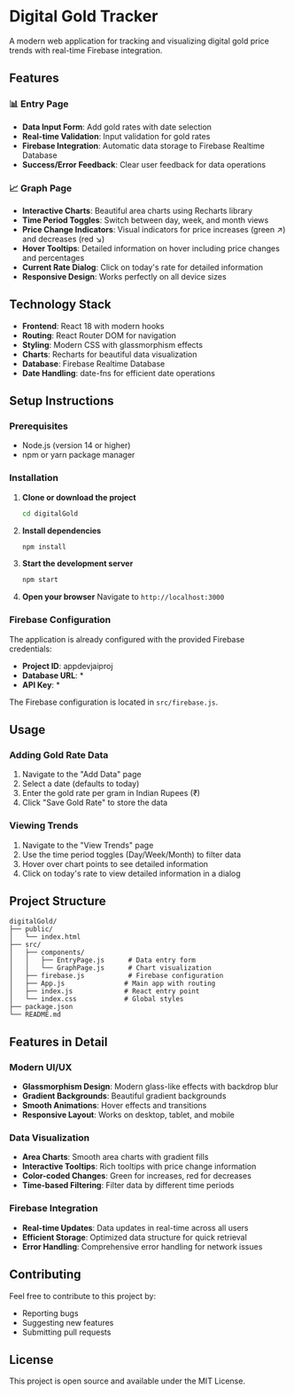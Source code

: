# Digital Gold Tracker

A modern web application for tracking and visualizing digital gold price trends with real-time Firebase integration.

## Features

### 📊 Entry Page
- **Data Input Form**: Add gold rates with date selection
- **Real-time Validation**: Input validation for gold rates
- **Firebase Integration**: Automatic data storage to Firebase Realtime Database
- **Success/Error Feedback**: Clear user feedback for data operations

### 📈 Graph Page
- **Interactive Charts**: Beautiful area charts using Recharts library
- **Time Period Toggles**: Switch between day, week, and month views
- **Price Change Indicators**: Visual indicators for price increases (green ↗) and decreases (red ↘)
- **Hover Tooltips**: Detailed information on hover including price changes and percentages
- **Current Rate Dialog**: Click on today's rate for detailed information
- **Responsive Design**: Works perfectly on all device sizes

## Technology Stack

- **Frontend**: React 18 with modern hooks
- **Routing**: React Router DOM for navigation
- **Styling**: Modern CSS with glassmorphism effects
- **Charts**: Recharts for beautiful data visualization
- **Database**: Firebase Realtime Database
- **Date Handling**: date-fns for efficient date operations

## Setup Instructions

### Prerequisites
- Node.js (version 14 or higher)
- npm or yarn package manager

### Installation

1. **Clone or download the project**
   ```bash
   cd digitalGold
   ```

2. **Install dependencies**
   ```bash
   npm install
   ```

3. **Start the development server**
   ```bash
   npm start
   ```

4. **Open your browser**
   Navigate to `http://localhost:3000`

### Firebase Configuration

The application is already configured with the provided Firebase credentials:
- **Project ID**: appdevjaiproj
- **Database URL**: *
- **API Key**: *

The Firebase configuration is located in `src/firebase.js`.

## Usage

### Adding Gold Rate Data
1. Navigate to the "Add Data" page
2. Select a date (defaults to today)
3. Enter the gold rate per gram in Indian Rupees (₹)
4. Click "Save Gold Rate" to store the data

### Viewing Trends
1. Navigate to the "View Trends" page
2. Use the time period toggles (Day/Week/Month) to filter data
3. Hover over chart points to see detailed information
4. Click on today's rate to view detailed information in a dialog

## Project Structure

```
digitalGold/
├── public/
│   └── index.html
├── src/
│   ├── components/
│   │   ├── EntryPage.js      # Data entry form
│   │   └── GraphPage.js      # Chart visualization
│   ├── firebase.js           # Firebase configuration
│   ├── App.js               # Main app with routing
│   ├── index.js             # React entry point
│   └── index.css            # Global styles
├── package.json
└── README.md
```

## Features in Detail

### Modern UI/UX
- **Glassmorphism Design**: Modern glass-like effects with backdrop blur
- **Gradient Backgrounds**: Beautiful gradient backgrounds
- **Smooth Animations**: Hover effects and transitions
- **Responsive Layout**: Works on desktop, tablet, and mobile

### Data Visualization
- **Area Charts**: Smooth area charts with gradient fills
- **Interactive Tooltips**: Rich tooltips with price change information
- **Color-coded Changes**: Green for increases, red for decreases
- **Time-based Filtering**: Filter data by different time periods

### Firebase Integration
- **Real-time Updates**: Data updates in real-time across all users
- **Efficient Storage**: Optimized data structure for quick retrieval
- **Error Handling**: Comprehensive error handling for network issues

## Contributing

Feel free to contribute to this project by:
- Reporting bugs
- Suggesting new features
- Submitting pull requests

## License

This project is open source and available under the MIT License. 